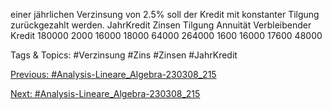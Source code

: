 einer jährlichen Verzinsung von 2.5% soll der Kredit mit konstanter Tilgung zurückgezahlt
werden.
JahrKredit Zinsen Tilgung Annuität Verbleibender Kredit
180000 2000 16000 18000 64000
264000 1600 16000 17600 48000

   Tags & Topics:
   #Verzinsung
   #Zins
   #Zinsen
   #JahrKredit

[Previous: #Analysis-Lineare_Algebra-230308_215](Analysis-Lineare_Algebra-230308_215.md)

[Next: #Analysis-Lineare_Algebra-230308_215](Analysis-Lineare_Algebra-230308_215.md)
